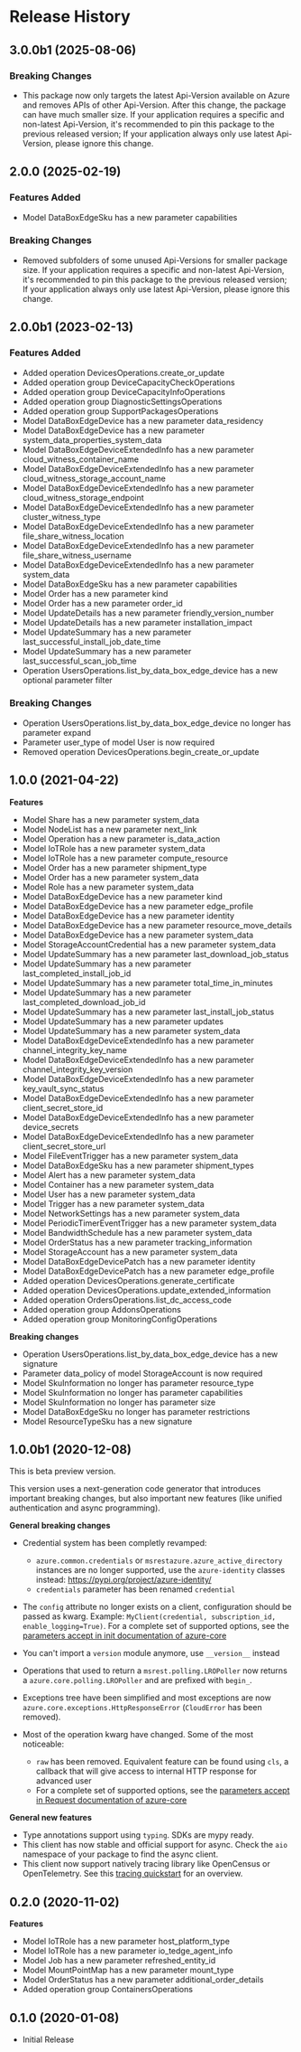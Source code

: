 # Release History

## 3.0.0b1 (2025-08-06)

### Breaking Changes

- This package now only targets the latest Api-Version available on Azure and removes APIs of other Api-Version. After this change, the package can have much smaller size. If your application requires a specific and non-latest Api-Version, it's recommended to pin this package to the previous released version; If your application always only use latest Api-Version, please ignore this change.

## 2.0.0 (2025-02-19)

### Features Added

  - Model DataBoxEdgeSku has a new parameter capabilities
  
### Breaking Changes
  - Removed subfolders of some unused Api-Versions for smaller package size. If your application requires a specific and non-latest Api-Version, it's recommended to pin this package to the previous released version; If your application always only use latest Api-Version, please ignore this change.
  
## 2.0.0b1 (2023-02-13)

### Features Added

  - Added operation DevicesOperations.create_or_update
  - Added operation group DeviceCapacityCheckOperations
  - Added operation group DeviceCapacityInfoOperations
  - Added operation group DiagnosticSettingsOperations
  - Added operation group SupportPackagesOperations
  - Model DataBoxEdgeDevice has a new parameter data_residency
  - Model DataBoxEdgeDevice has a new parameter system_data_properties_system_data
  - Model DataBoxEdgeDeviceExtendedInfo has a new parameter cloud_witness_container_name
  - Model DataBoxEdgeDeviceExtendedInfo has a new parameter cloud_witness_storage_account_name
  - Model DataBoxEdgeDeviceExtendedInfo has a new parameter cloud_witness_storage_endpoint
  - Model DataBoxEdgeDeviceExtendedInfo has a new parameter cluster_witness_type
  - Model DataBoxEdgeDeviceExtendedInfo has a new parameter file_share_witness_location
  - Model DataBoxEdgeDeviceExtendedInfo has a new parameter file_share_witness_username
  - Model DataBoxEdgeDeviceExtendedInfo has a new parameter system_data
  - Model DataBoxEdgeSku has a new parameter capabilities
  - Model Order has a new parameter kind
  - Model Order has a new parameter order_id
  - Model UpdateDetails has a new parameter friendly_version_number
  - Model UpdateDetails has a new parameter installation_impact
  - Model UpdateSummary has a new parameter last_successful_install_job_date_time
  - Model UpdateSummary has a new parameter last_successful_scan_job_time
  - Operation UsersOperations.list_by_data_box_edge_device has a new optional parameter filter

### Breaking Changes

  - Operation UsersOperations.list_by_data_box_edge_device no longer has parameter expand
  - Parameter user_type of model User is now required
  - Removed operation DevicesOperations.begin_create_or_update

## 1.0.0 (2021-04-22)

**Features**

  - Model Share has a new parameter system_data
  - Model NodeList has a new parameter next_link
  - Model Operation has a new parameter is_data_action
  - Model IoTRole has a new parameter system_data
  - Model IoTRole has a new parameter compute_resource
  - Model Order has a new parameter shipment_type
  - Model Order has a new parameter system_data
  - Model Role has a new parameter system_data
  - Model DataBoxEdgeDevice has a new parameter kind
  - Model DataBoxEdgeDevice has a new parameter edge_profile
  - Model DataBoxEdgeDevice has a new parameter identity
  - Model DataBoxEdgeDevice has a new parameter resource_move_details
  - Model DataBoxEdgeDevice has a new parameter system_data
  - Model StorageAccountCredential has a new parameter system_data
  - Model UpdateSummary has a new parameter last_download_job_status
  - Model UpdateSummary has a new parameter last_completed_install_job_id
  - Model UpdateSummary has a new parameter total_time_in_minutes
  - Model UpdateSummary has a new parameter last_completed_download_job_id
  - Model UpdateSummary has a new parameter last_install_job_status
  - Model UpdateSummary has a new parameter updates
  - Model UpdateSummary has a new parameter system_data
  - Model DataBoxEdgeDeviceExtendedInfo has a new parameter channel_integrity_key_name
  - Model DataBoxEdgeDeviceExtendedInfo has a new parameter channel_integrity_key_version
  - Model DataBoxEdgeDeviceExtendedInfo has a new parameter key_vault_sync_status
  - Model DataBoxEdgeDeviceExtendedInfo has a new parameter client_secret_store_id
  - Model DataBoxEdgeDeviceExtendedInfo has a new parameter device_secrets
  - Model DataBoxEdgeDeviceExtendedInfo has a new parameter client_secret_store_url
  - Model FileEventTrigger has a new parameter system_data
  - Model DataBoxEdgeSku has a new parameter shipment_types
  - Model Alert has a new parameter system_data
  - Model Container has a new parameter system_data
  - Model User has a new parameter system_data
  - Model Trigger has a new parameter system_data
  - Model NetworkSettings has a new parameter system_data
  - Model PeriodicTimerEventTrigger has a new parameter system_data
  - Model BandwidthSchedule has a new parameter system_data
  - Model OrderStatus has a new parameter tracking_information
  - Model StorageAccount has a new parameter system_data
  - Model DataBoxEdgeDevicePatch has a new parameter identity
  - Model DataBoxEdgeDevicePatch has a new parameter edge_profile
  - Added operation DevicesOperations.generate_certificate
  - Added operation DevicesOperations.update_extended_information
  - Added operation OrdersOperations.list_dc_access_code
  - Added operation group AddonsOperations
  - Added operation group MonitoringConfigOperations

**Breaking changes**

  - Operation UsersOperations.list_by_data_box_edge_device has a new signature
  - Parameter data_policy of model StorageAccount is now required
  - Model SkuInformation no longer has parameter resource_type
  - Model SkuInformation no longer has parameter capabilities
  - Model SkuInformation no longer has parameter size
  - Model DataBoxEdgeSku no longer has parameter restrictions
  - Model ResourceTypeSku has a new signature

## 1.0.0b1 (2020-12-08)

This is beta preview version.

This version uses a next-generation code generator that introduces important breaking changes, but also important new features (like unified authentication and async programming).

**General breaking changes**

- Credential system has been completly revamped:

  - `azure.common.credentials` or `msrestazure.azure_active_directory` instances are no longer supported, use the `azure-identity` classes instead: https://pypi.org/project/azure-identity/
  - `credentials` parameter has been renamed `credential`

- The `config` attribute no longer exists on a client, configuration should be passed as kwarg. Example: `MyClient(credential, subscription_id, enable_logging=True)`. For a complete set of
  supported options, see the [parameters accept in init documentation of azure-core](https://github.com/Azure/azure-sdk-for-python/blob/main/sdk/core/azure-core/CLIENT_LIBRARY_DEVELOPER.md#available-policies)
- You can't import a `version` module anymore, use `__version__` instead
- Operations that used to return a `msrest.polling.LROPoller` now returns a `azure.core.polling.LROPoller` and are prefixed with `begin_`.
- Exceptions tree have been simplified and most exceptions are now `azure.core.exceptions.HttpResponseError` (`CloudError` has been removed).
- Most of the operation kwarg have changed. Some of the most noticeable:

  - `raw` has been removed. Equivalent feature can be found using `cls`, a callback that will give access to internal HTTP response for advanced user
  - For a complete set of
  supported options, see the [parameters accept in Request documentation of azure-core](https://github.com/Azure/azure-sdk-for-python/blob/main/sdk/core/azure-core/CLIENT_LIBRARY_DEVELOPER.md#available-policies)

**General new features**

- Type annotations support using `typing`. SDKs are mypy ready.
- This client has now stable and official support for async. Check the `aio` namespace of your package to find the async client.
- This client now support natively tracing library like OpenCensus or OpenTelemetry. See this [tracing quickstart](https://github.com/Azure/azure-sdk-for-python/tree/main/sdk/core/azure-core-tracing-opentelemetry) for an overview.

## 0.2.0 (2020-11-02)

**Features**

  - Model IoTRole has a new parameter host_platform_type
  - Model IoTRole has a new parameter io_tedge_agent_info
  - Model Job has a new parameter refreshed_entity_id
  - Model MountPointMap has a new parameter mount_type
  - Model OrderStatus has a new parameter additional_order_details
  - Added operation group ContainersOperations

## 0.1.0 (2020-01-08)

  - Initial Release
